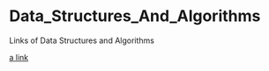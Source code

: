 # Data_Structures_And_Algorithms

<p>Links of Data Structures and Algorithms </p>

[a link](https://github.com/glacasellaUANDES/Data_Structures_And_Algorithms/blob/master/data_structures/first_section/stack.cpp)